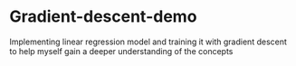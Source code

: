 # Gradient-descent-demo
Implementing linear regression model and training it with gradient descent to help myself gain a deeper understanding of the concepts
